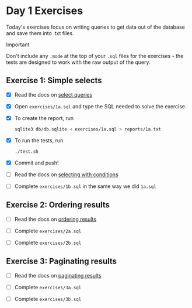 # Day 1 Exercises

Today's exercises focus on writing queries to get data out of the database and
save them into .txt files.

> [!IMPORTANT]
>
> Don't include any `.mode` at the top of your `.sql` files for the exercises -
> the tests are designed to work with the raw output of the query.

## Exercise 1: Simple selects

- [x] Read the docs on
      [select queries](https://tech-docs.corndel.com/sql/select-queries.html)

- [x] Open `exercises/1a.sql` and type the SQL needed to solve the exercise.

- [x] To create the report, run

  ```bash
  sqlite3 db/db.sqlite < exercises/1a.sql > reports/1a.txt
  ```

- [x] To run the tests, run

  ```bash
  ./test.sh
  ```

- [x] Commit and push!

- [ ] Read the docs on
      [selecting with conditions](https://tech-docs.corndel.com/sql/select-queries.html)

- [ ] Complete `exercises/1b.sql` in the same way we did `1a.sql`

## Exercise 2: Ordering results

- [ ] Read the docs on
      [ordering results](https://tech-docs.corndel.com/sql/ordering-results.html)

- [ ] Complete `exercises/2a.sql`

- [ ] Complete `exercises/2b.sql`

## Exercise 3: Paginating results

- [ ] Read the docs on
      [paginating results](https://tech-docs.corndel.com/sql/limit-offset.html)

- [ ] Complete `exercises/3a.sql`

- [ ] Complete `exercises/3b.sql`
